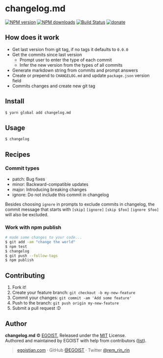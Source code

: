 # changelog.md

[![NPM version](https://img.shields.io/npm/v/changelog.md.svg?style=flat)](https://npmjs.com/package/changelog.md) [![NPM downloads](https://img.shields.io/npm/dm/changelog.md.svg?style=flat)](https://npmjs.com/package/changelog.md) [![Build Status](https://img.shields.io/circleci/project/egoist/changelog.md/master.svg?style=flat)](https://circleci.com/gh/EGOIST/changelog.md) [![donate](https://img.shields.io/badge/$-donate-ff69b4.svg?maxAge=2592000&style=flat)](https://github.com/egoist/donate)

## How does it work

- Get last version from git tag, if no tags it defaults to `0.0.0`
- Get the commits since last version
  - Prompt user to enter the type of each commit
  - Infer the new version from the types of all commits
- Generate markdown string from commits and prompt answers
- Create or prepend to `CHANGELOG.md` and update `package.json` version field
- Commits changes and create new git tag

## Install

```bash
$ yarn global add changelog.md
```

## Usage

```bash
$ changelog
```

## Recipes

### Commit types

- patch: Bug fixes
- minor: Backward-compatible updates
- major: Introducing breaking changes
- ignore: Do not include this commit in changelog

Besides choosing `ignore` in prompts to exclude commits in changelog, the commit message that starts with `[skip]` `[ignore]` `[skip $foo]` `[ignore $foo]` will also be excluded.

### Work with npm publish

```bash
# made some changes to your code...
$ git add -am "change the world"
$ npm test
$ changelog
$ git push --follow-tags
$ npm publish
```

## Contributing

1. Fork it!
2. Create your feature branch: `git checkout -b my-new-feature`
3. Commit your changes: `git commit -am 'Add some feature'`
4. Push to the branch: `git push origin my-new-feature`
5. Submit a pull request :D


## Author

**changelog.md** © [EGOIST](https://github.com/egoist), Released under the [MIT](./LICENSE) License.<br>
Authored and maintained by EGOIST with help from contributors ([list](https://github.com/egoist/changelog.md/contributors)).

> [egoistian.com](https://egoistian.com) · GitHub [@EGOIST](https://github.com/egoist) · Twitter [@rem_rin_rin](https://twitter.com/rem_rin_rin)
